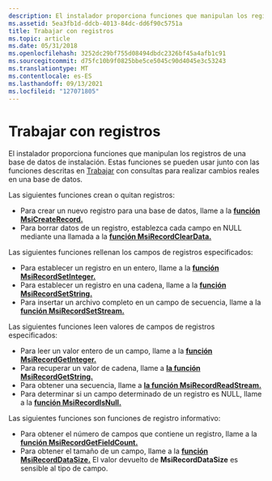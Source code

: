 ```yaml
---
description: El instalador proporciona funciones que manipulan los registros de una base de datos de instalación. Estas funciones se pueden usar junto con las funciones descritas en Trabajar con consultas para realizar cambios reales en una base de datos.
ms.assetid: 5ea3fb1d-ddcb-4013-84dc-dd6f90c5751a
title: Trabajar con registros
ms.topic: article
ms.date: 05/31/2018
ms.openlocfilehash: 3252dc29bf755d08494dbdc2326bf45a4afb1c91
ms.sourcegitcommit: d75fc10b9f0825bbe5ce5045c90d4045e3c53243
ms.translationtype: MT
ms.contentlocale: es-ES
ms.lasthandoff: 09/13/2021
ms.locfileid: "127071805"
---
```

# <a name="working-with-records"></a>Trabajar con registros

El instalador proporciona funciones que manipulan los registros de una base de datos de instalación. Estas funciones se pueden usar junto con las funciones descritas en [Trabajar](working-with-queries.md) con consultas para realizar cambios reales en una base de datos.

Las siguientes funciones crean o quitan registros:

-   Para crear un nuevo registro para una base de datos, llame a la [**función MsiCreateRecord.**](/windows/desktop/api/Msiquery/nf-msiquery-msicreaterecord)
-   Para borrar datos de un registro, establezca cada campo en NULL mediante una llamada a la [**función MsiRecordClearData.**](/windows/desktop/api/Msiquery/nf-msiquery-msirecordcleardata)

Las siguientes funciones rellenan los campos de registros especificados:

-   Para establecer un registro en un entero, llame a la [**función MsiRecordSetInteger.**](/windows/desktop/api/Msiquery/nf-msiquery-msirecordsetinteger)
-   Para establecer un registro en una cadena, llame a la [**función MsiRecordSetString.**](/windows/desktop/api/Msiquery/nf-msiquery-msirecordsetstringa)
-   Para insertar un archivo completo en un campo de secuencia, llame a la [**función MsiRecordSetStream.**](/windows/desktop/api/Msiquery/nf-msiquery-msirecordsetstreama)

Las siguientes funciones leen valores de campos de registros especificados:

-   Para leer un valor entero de un campo, llame a la [**función MsiRecordGetInteger.**](/windows/desktop/api/Msiquery/nf-msiquery-msirecordgetinteger)
-   Para recuperar un valor de cadena, llame a [**la función MsiRecordGetString.**](/windows/desktop/api/Msiquery/nf-msiquery-msirecordgetstringa)
-   Para obtener una secuencia, llame a [**la función MsiRecordReadStream.**](/windows/desktop/api/Msiquery/nf-msiquery-msirecordreadstream)
-   Para determinar si un campo determinado de un registro es NULL, llame a la [**función MsiRecordIsNull.**](/windows/desktop/api/Msiquery/nf-msiquery-msirecordisnull)

Las siguientes funciones son funciones de registro informativo:

-   Para obtener el número de campos que contiene un registro, llame a la [**función MsiRecordGetFieldCount.**](/windows/desktop/api/Msiquery/nf-msiquery-msirecordgetfieldcount)
-   Para obtener el tamaño de un campo, llame a la [**función MsiRecordDataSize.**](/windows/desktop/api/Msiquery/nf-msiquery-msirecorddatasize) El valor devuelto de **MsiRecordDataSize** es sensible al tipo de campo.

 

 



